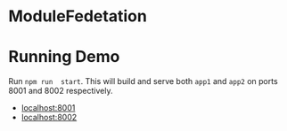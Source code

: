 # ModuleFedetation



# Running Demo

Run `npm run  start`. This will build and serve both `app1` and `app2` on ports 8001 and 8002 respectively.

- [localhost:8001](http://localhost:8001/)
- [localhost:8002](http://localhost:8002/)